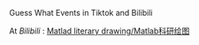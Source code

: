 Guess What Events in Tiktok and Bilibili

 At *Bilibili* : [Matlad literary drawing/Matlab科研绘图](https://www.bilibili.com/video/BV12a4y1J7RA)
